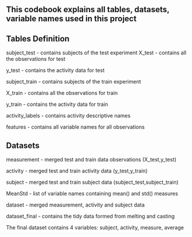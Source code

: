 ## This codebook explains all tables, datasets, variable names used in this project

## Tables Definition

subject_test - contains subjects of the test experiment
X_test - contains all the observations for test

y_test - contains the activity data for test

subject_train - contains subjects of the train experiment

X_train - contains all the observations for train

y_train - contains the activity data for train

activity_labels - contains activity descriptive names

features - contains all variable names for all observations

## Datasets

measurement - merged test and train data observations (X_test,y_test)

activity - merged test and train activity data (y_test,y_train)

subject - merged test and train subject data (subject_test,subject_train)

MeanStd - list of variable names containing mean() and std() measures

dataset - merged measurement, activity and subject data

dataset_final - contains the tidy data formed from melting and casting

The final dataset contains 4 variables: subject, activity, measure, average
